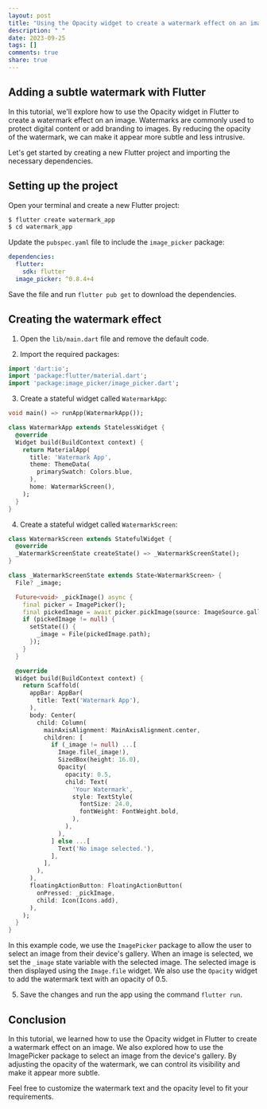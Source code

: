 ```yaml
---
layout: post
title: "Using the Opacity widget to create a watermark effect on an image"
description: " "
date: 2023-09-25
tags: []
comments: true
share: true
---
```

## Adding a subtle watermark with Flutter

In this tutorial, we'll explore how to use the Opacity widget in Flutter to create a watermark effect on an image. Watermarks are commonly used to protect digital content or add branding to images. By reducing the opacity of the watermark, we can make it appear more subtle and less intrusive.

Let's get started by creating a new Flutter project and importing the necessary dependencies.

## Setting up the project

Open your terminal and create a new Flutter project:

```bash
$ flutter create watermark_app
$ cd watermark_app
```

Update the `pubspec.yaml` file to include the `image_picker` package:

```yaml
dependencies:
  flutter:
    sdk: flutter
  image_picker: ^0.8.4+4
```

Save the file and run `flutter pub get` to download the dependencies.

## Creating the watermark effect

1. Open the `lib/main.dart` file and remove the default code.

2. Import the required packages:

```dart
import 'dart:io';
import 'package:flutter/material.dart';
import 'package:image_picker/image_picker.dart';
```

3. Create a stateful widget called `WatermarkApp`:

```dart
void main() => runApp(WatermarkApp());

class WatermarkApp extends StatelessWidget {
  @override
  Widget build(BuildContext context) {
    return MaterialApp(
      title: 'Watermark App',
      theme: ThemeData(
        primarySwatch: Colors.blue,
      ),
      home: WatermarkScreen(),
    );
  }
}
```

4. Create a stateful widget called `WatermarkScreen`:

```dart
class WatermarkScreen extends StatefulWidget {
  @override
  _WatermarkScreenState createState() => _WatermarkScreenState();
}

class _WatermarkScreenState extends State<WatermarkScreen> {
  File? _image;

  Future<void> _pickImage() async {
    final picker = ImagePicker();
    final pickedImage = await picker.pickImage(source: ImageSource.gallery);
    if (pickedImage != null) {
      setState(() {
        _image = File(pickedImage.path);
      });
    }
  }

  @override
  Widget build(BuildContext context) {
    return Scaffold(
      appBar: AppBar(
        title: Text('Watermark App'),
      ),
      body: Center(
        child: Column(
          mainAxisAlignment: MainAxisAlignment.center,
          children: [
            if (_image != null) ...[
              Image.file(_image!),
              SizedBox(height: 16.0),
              Opacity(
                opacity: 0.5,
                child: Text(
                  'Your Watermark',
                  style: TextStyle(
                    fontSize: 24.0,
                    fontWeight: FontWeight.bold,
                  ),
                ),
              ),
            ] else ...[
              Text('No image selected.'),
            ],
          ],
        ),
      ),
      floatingActionButton: FloatingActionButton(
        onPressed: _pickImage,
        child: Icon(Icons.add),
      ),
    );
  }
}
```

In this example code, we use the `ImagePicker` package to allow the user to select an image from their device's gallery. When an image is selected, we set the `_image` state variable with the selected image. The selected image is then displayed using the `Image.file` widget. We also use the `Opacity` widget to add the watermark text with an opacity of 0.5.

5. Save the changes and run the app using the command `flutter run`.

## Conclusion

In this tutorial, we learned how to use the Opacity widget in Flutter to create a watermark effect on an image. We also explored how to use the ImagePicker package to select an image from the device's gallery. By adjusting the opacity of the watermark, we can control its visibility and make it appear more subtle.

Feel free to customize the watermark text and the opacity level to fit your requirements.